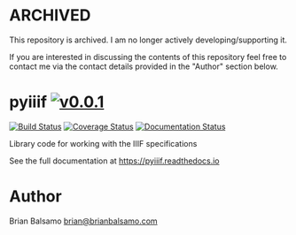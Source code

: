 # ARCHIVED

This repository is archived. I am no longer actively developing/supporting it.

If you are interested in discussing the contents of this repository feel free to contact me
via the contact details provided in the "Author" section below.

# pyiiif [![v0.0.1](https://img.shields.io/badge/version-0.0.1-blue.svg)](https://github.com/bnbalsamo/pyiiif/releases)

[![Build Status](https://travis-ci.org/bnbalsamo/pyiiif.svg?branch=master)](https://travis-ci.org/bnbalsamo/pyiiif) [![Coverage Status](https://coveralls.io/repos/github/bnbalsamo/pyiiif/badge.svg?branch=master)](https://coveralls.io/github/bnbalsamo/pyiiif?branch=master) [![Documentation Status](https://readthedocs.org/projects/pyiiif/badge/?version=latest)](http://pyiiif.readthedocs.io/en/latest/?badge=latest)

Library code for working with the IIIF specifications


See the full documentation at https://pyiiif.readthedocs.io


# Author
Brian Balsamo <brian@brianbalsamo.com>
